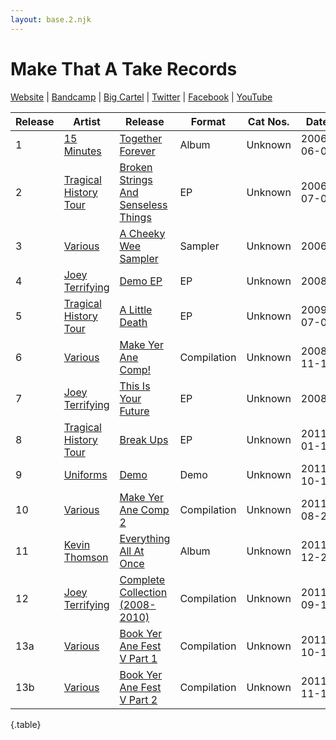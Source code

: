 ```yaml
---
layout: base.2.njk
---
```


# Make That A Take Records

[Website](https://www.makethatatakerecords.com/) | [Bandcamp](https://makethatatakerecords.bandcamp.com/) | [Big Cartel](https://makethatatakerecords.bigcartel.com/) | [Twitter](https://twitter.com/makethatatake) | [Facebook](https://www.facebook.com/makethatatakerecords/) | 
[YouTube](https://www.youtube.com/user/DrDeeker)


| Release | Artist | Release | Format | Cat Nos. | Date |
|---|---|---|---|---|---|
| 1 | [15 Minutes](../../artists/15-minutes) | [Together Forever](../../releases/15-minutes-together-forever) | Album | Unknown | 2006-06-06 |
| 2 | [Tragical History Tour](../../artists/tragical-history-tour) | [Broken Strings And Senseless Things](../../releases/tragical-history-tour-broken-strings-and-senseless-things) | EP | Unknown | 2006-07-03 |
| 3 | [Various](../../artists/various) | [A Cheeky Wee Sampler](../../releases/various-a-cheeky-wee-sampler) | Sampler | Unknown | 2006? |
| 4 | [Joey Terrifying](../../artists/joey-terrifying) | [Demo EP](../../releases/joey-terrifying-demo) | EP | Unknown | 2008 |
| 5 | [Tragical History Tour](../../artists/tragical-history-tour) | [A Little Death](../../releases/tragical-history-tour-a-little-death) | EP | Unknown | 2009-07-04 |
| 6 | [Various](../../artists/various) | [Make Yer Ane Comp!](../../releases/various-make-yer-ane-comp) | Compilation | Unknown | 2008-11-15 |
| 7 | [Joey Terrifying](../../artists/joey-terrifying) | [This Is Your Future](../../releases/joey-terrifying-this-is-your-future) | EP | Unknown | 2008? |
| 8 | [Tragical History Tour](../../artists/tragical-history-tour) | [Break Ups](../../releases/tragical-history-tour-break-ups) | EP | Unknown | 2011-01-10 |
| 9 | [Uniforms](../../artists/uniforms) | [Demo](../../releases/uniforms-demo) | Demo | Unknown | 2011-10-10 |
| 10 | [Various](../../artists/various) | [Make Yer Ane Comp 2](../../releases/various-make-yer-ane-comp-2) | Compilation | Unknown | 2011-08-26 |
| 11 | [Kevin Thomson](../../artists/kevin-thomson) | [Everything All At Once](../../releases/kevin-thomson-everything-all-at-once) | Album | Unknown | 2011-12-28 |
| 12 | [Joey Terrifying](../../artists/joey-terrifying) | [Complete Collection (2008​-​2010)](../../releases/joey-terrifying-complete-collection) | Compilation | Unknown | 2011-09-13 |
| 13a | [Various](../../artists/various) | [Book Yer Ane Fest V Part 1](../../releases/various-book-yer-ane-fest-5-1) | Compilation | Unknown | 2011-10-17 |
| 13b | [Various](../../artists/various) | [Book Yer Ane Fest V Part 2](../../releases/various-book-yer-ane-fest-5-2) | Compilation | Unknown | 2011-11-11 |

{.table}